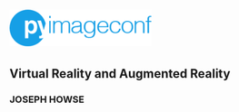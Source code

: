 # <img src='../../readme/pyimageconf_logo.png' width=250>

## Virtual Reality and Augmented Reality
### JOSEPH HOWSE
